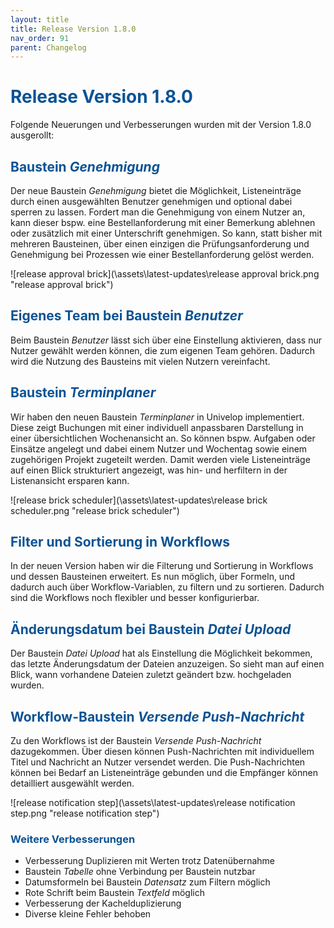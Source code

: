 ```yaml
---
layout: title
title: Release Version 1.8.0
nav_order: 91
parent: Changelog
---
```


# <span style="color:#0b5394">**Release Version 1.8.0**</span>

Folgende Neuerungen und Verbesserungen wurden mit der Version 1.8.0 ausgerollt:

## <span style="color:#0b5394">**Baustein _Genehmigung_**</span>

Der neue Baustein _Genehmigung_ bietet die Möglichkeit, Listeneinträge durch einen ausgewählten Benutzer genehmigen und optional dabei sperren zu lassen. Fordert man die Genehmigung von einem Nutzer an, kann dieser bspw. eine Bestellanforderung mit einer Bemerkung ablehnen oder zusätzlich mit einer Unterschrift genehmigen. So kann, statt bisher mit mehreren Bausteinen, über einen einzigen die Prüfungsanforderung und Genehmigung bei Prozessen wie einer Bestellanforderung gelöst werden.

![release approval brick](\assets\latest-updates\release approval brick.png "release approval brick")

## <span style="color:#0b5394">**Eigenes Team bei Baustein _Benutzer_**</span>

Beim Baustein _Benutzer_ lässt sich über eine Einstellung aktivieren, dass nur Nutzer gewählt werden können, die zum eigenen Team gehören. Dadurch wird die Nutzung des Bausteins mit vielen Nutzern vereinfacht.

## <span style="color:#0b5394">**Baustein _Terminplaner_**</span>

Wir haben den neuen Baustein _Terminplaner_ in Univelop implementiert. Diese zeigt Buchungen mit einer individuell anpassbaren Darstellung in einer übersichtlichen Wochenansicht an. So können bspw. Aufgaben oder Einsätze angelegt und dabei einem Nutzer und Wochentag sowie einem zugehörigen Projekt zugeteilt werden. Damit werden viele Listeneinträge auf einen Blick strukturiert angezeigt, was hin- und herfiltern in der Listenansicht ersparen kann.

![release brick scheduler](\assets\latest-updates\release brick scheduler.png "release brick scheduler")

## <span style="color:#0b5394">**Filter und Sortierung in Workflows**</span>

In der neuen Version haben wir die Filterung und Sortierung in Workflows und dessen Bausteinen erweitert. Es nun möglich, über Formeln, und dadurch auch über Workflow-Variablen, zu filtern und zu sortieren. Dadurch sind die Workflows noch flexibler und besser konfigurierbar.

## <span style="color:#0b5394">**Änderungsdatum bei Baustein _Datei Upload_**</span>

Der Baustein _Datei Upload_ hat als Einstellung die Möglichkeit bekommen, das letzte Änderungsdatum der Dateien anzuzeigen. So sieht man auf einen Blick, wann vorhandene Dateien zuletzt geändert bzw. hochgeladen wurden.

## <span style="color:#0b5394">**Workflow-Baustein _Versende Push-Nachricht_**</span>

Zu den Workflows ist der Baustein _Versende Push-Nachricht_ dazugekommen. Über diesen können Push-Nachrichten mit individuellem Titel und Nachricht an Nutzer versendet werden. Die Push-Nachrichten können bei Bedarf an Listeneinträge gebunden und die Empfänger können detailliert ausgewählt werden.

![release notification step](\assets\latest-updates\release notification step.png "release notification step")

### <span style="color:#0b5394">**Weitere Verbesserungen**</span>

-   Verbesserung Duplizieren mit Werten trotz Datenübernahme
-   Baustein _Tabelle_ ohne Verbindung per Baustein nutzbar
-   Datumsformeln bei Baustein _Datensatz_ zum Filtern möglich
-   Rote Schrift beim Baustein _Textfeld_ möglich
-   Verbesserung der Kachelduplizierung
-   Diverse kleine Fehler behoben

